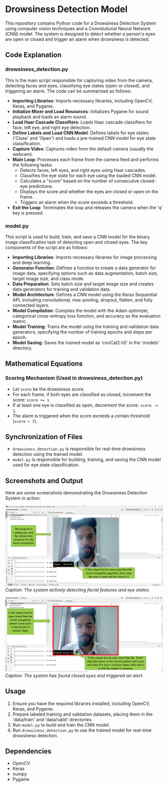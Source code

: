 # Drowsiness Detection Model

This repository contains Python code for a Drowsiness Detection System using computer vision techniques and a Convolutional Neural Network (CNN) model. The system is designed to detect whether a person's eyes are open or closed and trigger an alarm when drowsiness is detected.

## Code Explanation

### drowsiness_detection.py

This is the main script responsible for capturing video from the camera, detecting faces and eyes, classifying eye states (open or closed), and triggering an alarm. The code can be summarized as follows:

- **Importing Libraries**: Imports necessary libraries, including OpenCV, Keras, and Pygame.
- **Initialize Mixer and Load Resources**: Initializes Pygame for sound playback and loads an alarm sound.
- **Load Haar Cascade Classifiers**: Loads Haar cascade classifiers for face, left eye, and right eye detection.
- **Define Labels and Load CNN Model**: Defines labels for eye states ('Close' and 'Open') and loads a pre-trained CNN model for eye state classification.
- **Capture Video**: Captures video from the default camera (usually the webcam).
- **Main Loop**: Processes each frame from the camera feed and performs the following tasks:
  - Detects faces, left eyes, and right eyes using Haar cascades.
  - Classifies the eye state for each eye using the loaded CNN model.
  - Calculates a "score" based on the number of consecutive closed-eye predictions.
  - Displays the score and whether the eyes are closed or open on the frame.
  - Triggers an alarm when the score exceeds a threshold.
- **Exit the Loop**: Terminates the loop and releases the camera when the 'q' key is pressed.

### model.py

This script is used to build, train, and save a CNN model for the binary image classification task of detecting open and closed eyes. The key components of the script are as follows:

- **Importing Libraries**: Imports necessary libraries for image processing and deep learning.
- **Generator Function**: Defines a function to create a data generator for image data, specifying options such as data augmentation, batch size, target image size, and class mode.
- **Data Preparation**: Sets batch size and target image size and creates data generators for training and validation data.
- **Model Architecture**: Defines a CNN model using the Keras Sequential API, including convolutional, max-pooling, dropout, flatten, and fully connected layers.
- **Model Compilation**: Compiles the model with the Adam optimizer, categorical cross-entropy loss function, and accuracy as the evaluation metric.
- **Model Training**: Trains the model using the training and validation data generators, specifying the number of training epochs and steps per epoch.
- **Model Saving**: Saves the trained model as 'cnnCat2.h5' in the 'models' directory.

## Mathematical Equations

### Scoring Mechanism (Used in drowsiness_detection.py)

- Let `score` be the drowsiness score.
- For each frame, if both eyes are classified as closed, increment the score: `score += 1`.
- If at least one eye is classified as open, decrement the score: `score -= 1`.
- The alarm is triggered when the score exceeds a certain threshold (`score > 7`).

## Synchronization of Files

- `drowsiness_detection.py` is responsible for real-time drowsiness detection using the trained model.
- `model.py` is responsible for building, training, and saving the CNN model used for eye state classification.

## Screenshots and Output

Here are some screenshots demonstrating the Drowsiness Detection System in action:

![Detecting](output_ss/detecting.png)
*Caption: The system actively detecting facial features and eye states.*

![Found](output_ss/Found.png)
*Caption: The system has found closed eyes and triggered an alert.*
## Usage

1. Ensure you have the required libraries installed, including OpenCV, Keras, and Pygame.
2. Prepare labeled training and validation datasets, placing them in the 'data/train' and 'data/valid' directories.
3. Run `model.py` to build and train the CNN model.
4. Run `drowsiness_detection.py` to use the trained model for real-time drowsiness detection.

## Dependencies

- OpenCV
- Keras
- numpy
- Pygame
